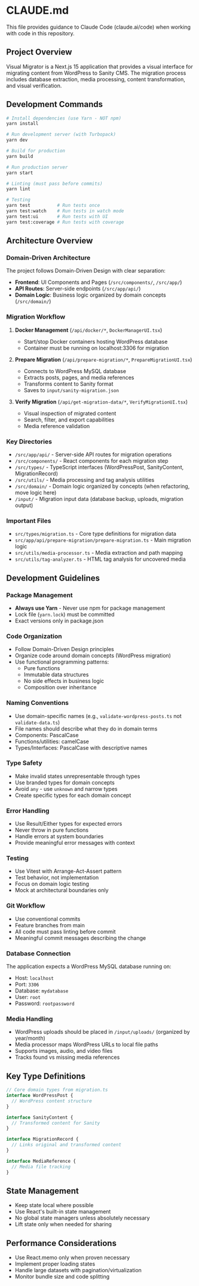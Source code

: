 # CLAUDE.md

This file provides guidance to Claude Code (claude.ai/code) when working with code in this repository.

## Project Overview

Visual Migrator is a Next.js 15 application that provides a visual interface for migrating content from WordPress to Sanity CMS. The migration process includes database extraction, media processing, content transformation, and visual verification.

## Development Commands

```bash
# Install dependencies (use Yarn - NOT npm)
yarn install

# Run development server (with Turbopack)
yarn dev

# Build for production
yarn build

# Run production server
yarn start

# Linting (must pass before commits)
yarn lint

# Testing
yarn test          # Run tests once
yarn test:watch    # Run tests in watch mode
yarn test:ui       # Run tests with UI
yarn test:coverage # Run tests with coverage
```

## Architecture Overview

### Domain-Driven Architecture

The project follows Domain-Driven Design with clear separation:
- **Frontend**: UI Components and Pages (`/src/components/`, `/src/app/`)
- **API Routes**: Server-side endpoints (`/src/app/api/`)
- **Domain Logic**: Business logic organized by domain concepts (`/src/domain/`)

### Migration Workflow

1. **Docker Management** (`/api/docker/*`, `DockerManagerUI.tsx`)
   - Start/stop Docker containers hosting WordPress database
   - Container must be running on localhost:3306 for migration

2. **Prepare Migration** (`/api/prepare-migration/*`, `PrepareMigrationUI.tsx`)
   - Connects to WordPress MySQL database
   - Extracts posts, pages, and media references
   - Transforms content to Sanity format
   - Saves to `input/sanity-migration.json`

3. **Verify Migration** (`/api/get-migration-data/*`, `VerifyMigrationUI.tsx`)
   - Visual inspection of migrated content
   - Search, filter, and export capabilities
   - Media reference validation

### Key Directories

- `/src/app/api/` - Server-side API routes for migration operations
- `/src/components/` - React components for each migration step
- `/src/types/` - TypeScript interfaces (WordPressPost, SanityContent, MigrationRecord)
- `/src/utils/` - Media processing and tag analysis utilities
- `/src/domain/` - Domain logic organized by concepts (when refactoring, move logic here)
- `/input/` - Migration input data (database backup, uploads, migration output)

### Important Files

- `src/types/migration.ts` - Core type definitions for migration data
- `src/app/api/prepare-migration/prepare-migration.ts` - Main migration logic
- `src/utils/media-processor.ts` - Media extraction and path mapping
- `src/utils/tag-analyzer.ts` - HTML tag analysis for uncovered media

## Development Guidelines

### Package Management
- **Always use Yarn** - Never use npm for package management
- Lock file (`yarn.lock`) must be committed
- Exact versions only in package.json

### Code Organization
- Follow Domain-Driven Design principles
- Organize code around domain concepts (WordPress migration)
- Use functional programming patterns:
  - Pure functions
  - Immutable data structures
  - No side effects in business logic
  - Composition over inheritance

### Naming Conventions
- Use domain-specific names (e.g., `validate-wordpress-posts.ts` not `validate-data.ts`)
- File names should describe what they do in domain terms
- Components: PascalCase
- Functions/utilities: camelCase
- Types/Interfaces: PascalCase with descriptive names

### Type Safety
- Make invalid states unrepresentable through types
- Use branded types for domain concepts
- Avoid `any` - use `unknown` and narrow types
- Create specific types for each domain concept

### Error Handling
- Use Result/Either types for expected errors
- Never throw in pure functions
- Handle errors at system boundaries
- Provide meaningful error messages with context

### Testing
- Use Vitest with Arrange-Act-Assert pattern
- Test behavior, not implementation
- Focus on domain logic testing
- Mock at architectural boundaries only

### Git Workflow
- Use conventional commits
- Feature branches from main
- All code must pass linting before commit
- Meaningful commit messages describing the change

### Database Connection

The application expects a WordPress MySQL database running on:
- Host: `localhost`
- Port: `3306`
- Database: `mydatabase`
- User: `root`
- Password: `rootpassword`

### Media Handling

- WordPress uploads should be placed in `/input/uploads/` (organized by year/month)
- Media processor maps WordPress URLs to local file paths
- Supports images, audio, and video files
- Tracks found vs missing media references

## Key Type Definitions

```typescript
// Core domain types from migration.ts
interface WordPressPost {
  // WordPress content structure
}

interface SanityContent {
  // Transformed content for Sanity
}

interface MigrationRecord {
  // Links original and transformed content
}

interface MediaReference {
  // Media file tracking
}
```

## State Management

- Keep state local where possible
- Use React's built-in state management
- No global state managers unless absolutely necessary
- Lift state only when needed for sharing

## Performance Considerations

- Use React.memo only when proven necessary
- Implement proper loading states
- Handle large datasets with pagination/virtualization
- Monitor bundle size and code splitting